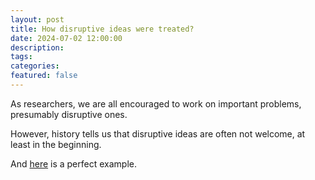 ```yaml
---
layout: post
title: How disruptive ideas were treated?
date: 2024-07-02 12:00:00
description: 
tags: 
categories: 
featured: false
---
```


As researchers, we are all encouraged to work on important problems, presumably disruptive ones.
 
However, history tells us that disruptive ideas are often not welcome, at least in the beginning.
 
And [here](/assets/pdf/reject.pdf) is a perfect example.
